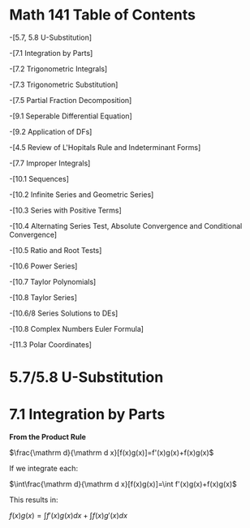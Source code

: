 # Math 141 Table of Contents

-[5.7, 5.8 U-Substitution]

-[7.1 Integration by Parts]

-[7.2 Trigonometric Integrals]

-[7.3 Trigonometric Substitution]

-[7.5 Partial Fraction Decomposition]

-[9.1 Seperable Differential Equation]

-[9.2 Application of DFs]

-[4.5 Review of L'Hopitals Rule and Indeterminant Forms]

-[7.7 Improper Integrals]

-[10.1 Sequences]

-[10.2 Infinite Series and Geometric Series]

-[10.3 Series with Positive Terms]

-[10.4 Alternating Series Test, Absolute Convergence and Conditional Convergence]

-[10.5 Ratio and Root Tests]

-[10.6 Power Series]

-[10.7 Taylor Polynomials]

-[10.8 Taylor Series]

-[10.6/8 Series Solutions to DEs]

-[10.8 Complex Numbers Euler Formula]

-[11.3 Polar Coordinates]

# 5.7/5.8 U-Substitution

# 7.1 Integration by Parts

**From the Product Rule**

$\frac{\mathrm d}{\mathrm d x}[f(x)g(x)]=f'(x)g(x)+f(x)g(x)$

If we integrate each:

$\int\frac{\mathrm d}{\mathrm d x}[f(x)g(x)]=\int f'(x)g(x)+f(x)g(x)$

This results in:

$f(x)g(x)=\int f'(x)g(x)dx + \int f(x)g'(x)dx$

